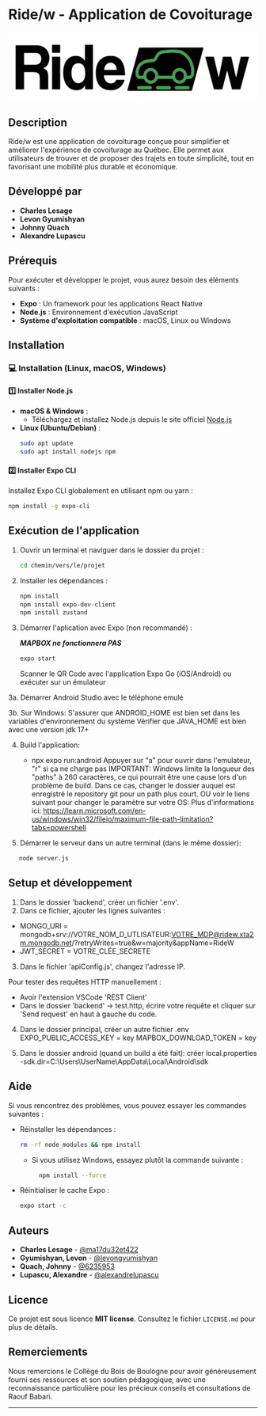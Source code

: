# Ride/w - Application de Covoiturage

![LOGO](app/assets/images/logo.png)

## Description

Ride/w est une application de covoiturage conçue pour simplifier et améliorer l'expérience de covoiturage au Québec. Elle permet aux utilisateurs de trouver et de proposer des trajets en toute simplicité, tout en favorisant une mobilité plus durable et économique.

## Développé par

- **Charles Lesage**
- **Levon Gyumishyan**
- **Johnny Quach**
- **Alexandre Lupascu**

## Prérequis

Pour exécuter et développer le projet, vous aurez besoin des éléments suivants :

- **Expo** : Un framework pour les applications React Native
- **Node.js** : Environnement d'exécution JavaScript
- **Système d'exploitation compatible** : macOS, Linux ou Windows

## Installation

### 💻 Installation (Linux, macOS, Windows)

#### 1️⃣ Installer Node.js

- **macOS & Windows** :
  - Téléchargez et installez Node.js depuis le site officiel [Node.js](https://nodejs.org/)
- **Linux (Ubuntu/Debian)** :
  ```sh
  sudo apt update
  sudo apt install nodejs npm
  ```

#### 2️⃣ Installer Expo CLI

Installez Expo CLI globalement en utilisant npm ou yarn :
```sh
npm install -g expo-cli
```

## Exécution de l'application

1. Ouvrir un terminal et naviguer dans le dossier du projet :
   ```sh
   cd chemin/vers/le/projet
   ```
2. Installer les dépendances :
   ```sh
   npm install
   npm install expo-dev-client
   npm install zustand
   ```
3. Démarrer l'aplication avec Expo (non recommandé) :
  
    ***MAPBOX ne fonctionnera PAS***

   ```sh
   expo start
   ```
   Scanner le QR Code avec l'application Expo Go (iOS/Android) ou exécuter sur un émulateur

3a. Démarrer Android Studio avec le téléphone emulé
    
3b. Sur Windows: 
    S'assurer que ANDROID_HOME est bien set dans les variables d'environnement du système
    Vérifier que JAVA_HOME est bien avec une version jdk 17+

4. Build l'application:
   - npx expo run:android
   Appuyer sur "a" pour ouvrir dans l'emulateur, "r" si ça ne charge pas
IMPORTANT: Windows limite la longueur des "paths" à 260 caractères, ce qui pourrait être une cause lors d'un problème de build.
Dans ce cas, changer le dossier auquel est enregistré le repository git pour un path plus court. OU voir le liens suivant pour changer le paramètre sur votre OS:
Plus d'informations ici: https://learn.microsoft.com/en-us/windows/win32/fileio/maximum-file-path-limitation?tabs=powershell

6. Démarrer le serveur dans un autre terminal (dans le même dossier):
```sh
   node server.js
   ```  

## Setup et développement

1) Dans le dossier 'backend', créer un fichier '.env'.
2) Dans ce fichier, ajouter les lignes suivantes :
- MONGO_URI = mongodb+srv://VOTRE_NOM_D_UTLISATEUR:VOTRE_MDP@ridew.xta2m.mongodb.net/?retryWrites=true&w=majority&appName=RideW
- JWT_SECRET = VOTRE_CLÉE_SECRETE

3) Dans le fichier 'apiConfig.js', changez l'adresse IP.

Pour tester des requêtes HTTP manuellement :
- Avoir l'extension VSCode 'REST Client'
- Dans le dossier 'backend' -> test.http, écrire votre requête et cliquer sur 'Send request' en haut à gauche du code.

4) Dans le dossier principal, créer un autre fichier .env
   EXPO_PUBLIC_ACCESS_KEY = key
   MAPBOX_DOWNLOAD_TOKEN = key

5) Dans le dossier android (quand un build a été fait):
   créer local.properties
   -sdk.dir=C:\\Users\\UserName\\AppData\\Local\\Android\\sdk
   
## Aide

Si vous rencontrez des problèmes, vous pouvez essayer les commandes suivantes :

- Réinstaller les dépendances :
  ```sh
  rm -rf node_modules && npm install
  ```
   * Si vous utilisez Windows, essayez plutôt la commande suivante :
      ``` sh
        npm install --force
      ```
- Réinitialiser le cache Expo :
  ```sh
  expo start -c
  ```

## Auteurs

- **Charles Lesage** - [@ma17du32et422](https://github.com/ma17du32et422)
- **Gyumishyan, Levon** - [@levongyumishyan](https://github.com/levongyumishyan)
- **Quach, Johnny** - [@6235953](https://github.com/6235953)
- **Lupascu, Alexandre** - [@alexandrelupascu](https://github.com/alexandrelupascu)

## Licence

Ce projet est sous licence **MIT license**. Consultez le fichier `LICENSE.md` pour plus de détails.

## Remerciements

Nous remercions le Collège du Bois de Boulogne pour avoir généreusement fourni ses ressources et son soutien pédagogique, avec une reconnaissance particulière pour les précieux conseils et consultations de Raouf Babari.

---

